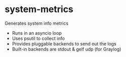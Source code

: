 # system-metrics
Generates system info metrics

- Runs in an asyncio loop
- Uses psutil to collect info
- Provides pluggable backends to send out the logs
- Built-in backends are stdout & gelf udp (for Graylog)

